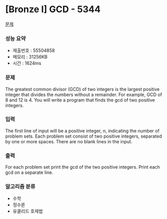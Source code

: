 # [Bronze I] GCD - 5344
<a href="https://www.acmicpc.net/problem/5344">문제</a>

### 성능 요약
- 제출번호 : 55504858 <br>
- 메모리 : 31256KB <br>
- 시간 : 1624ms

### 문제
The greatest common divisor (GCD) of two integers is the largest positive integer that divides the numbers without a remainder. 
For example, GCD of 8 and 12 is 4. 
You will write a program that finds the gcd of two positive integers.

### 입력
The first line of input will be a positive integer, n, indicating the number of problem sets. 
Each problem set consist of two positive integers, separated by one or more spaces. 
There are no blank lines in the input.

### 출력
For each problem set print the gcd of the two positive integers. 
Print each gcd on a separate line.

### 알고리즘 분류
- 수학
- 정수론
- 유클리드 호제법

